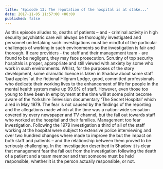 ```yaml
---
title: 'Episode 13: The reputation of the hospital is at stake...'
date: 2017-11-05 11:57:00 +00:00
published: false
---
```


As this episode alludes to, deaths of patients – and - criminal activity in high security psychiatric care will always be thoroughly investigated and personnel undertaking such investigations must be mindful of the particular challenges of working in such environments so the investigation is fair and thorough. If care providers - the staff and their management team - are found to be negligent, they may face prosecution. Scrutiny of top security hospitals is proper, appropriate and still viewed with anxiety by some who work in such environments. Whilst, for the purposes of the story development, some dramatic licence is taken in Shadow about some staff ‘bad apples’ at the fictional Hilgram Lodge, good, committed professionals who dedicate their working lives to the enhancement of life for people in the mental health system make up 99.9% of staff. However, even those too young to have been in employment at the time will at some point become aware of the Yorkshire Television documentary ‘The Secret Hospital’ which aired in May 1979. The fear is not caused by the findings of the reporting and the allegations made which at the time was a nation-wide sensation covered by every newspaper and TV channel, but the fall out towards staff who worked at the hospital and their families. Management too fear investigation. Following the 1979 investigation a third of all of the staff working at the hospital were subject to extensive police interviewing and over two hundred changes where made to improve the but the impact on both staff and patients – and the relationship between them proved to be seriously challenging. In the investigation described in Shadow it is clear that management fear the fall out from the investigation following the death of a patient and a team member and that someone must be held responsible, whether it is the person actually responsible, or not.